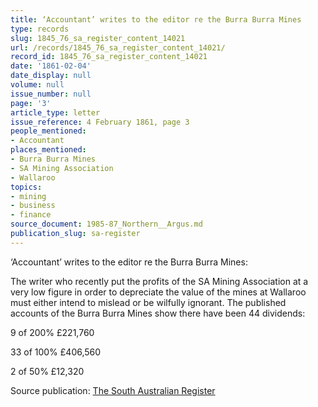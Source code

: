 ```yaml
---
title: ‘Accountant’ writes to the editor re the Burra Burra Mines
type: records
slug: 1845_76_sa_register_content_14021
url: /records/1845_76_sa_register_content_14021/
record_id: 1845_76_sa_register_content_14021
date: '1861-02-04'
date_display: null
volume: null
issue_number: null
page: '3'
article_type: letter
issue_reference: 4 February 1861, page 3
people_mentioned:
- Accountant
places_mentioned:
- Burra Burra Mines
- SA Mining Association
- Wallaroo
topics:
- mining
- business
- finance
source_document: 1985-87_Northern__Argus.md
publication_slug: sa-register
---
```


‘Accountant’ writes to the editor re the Burra Burra Mines:

The writer who recently put the profits of the SA Mining Association at a very low figure in order to depreciate the value of the mines at Wallaroo must either intend to mislead or be wilfully ignorant.  The published accounts of the Burra Burra Mines show there have been 44 dividends:

9 of 200%	£221,760

33 of 100%	£406,560

2 of 50%	£12,320

Source publication: [The South Australian Register](/publications/sa-register/)
